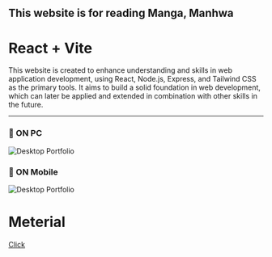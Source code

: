 ## This website is for reading Manga, Manhwa

# React + Vite

This website is created to enhance understanding and skills in web application development, using React, Node.js, Express, and Tailwind CSS as the primary tools. It aims to build a solid foundation in web development, which can later be applied and extended in combination with other skills in the future.

---

### 📌 ON PC
<img src="readme-img/OnPC.gif" alt="Desktop Portfolio">

### 📌 ON Mobile
<img src="readme-img/OnMobile.gif" alt="Desktop Portfolio">

<h1>Meterial</h1><a href="https://drive.google.com/drive/folders/1L1F46vfRkYQQ0-G4NV0_3J4M-QFvx5ae?usp=drive_link">Click</a> 